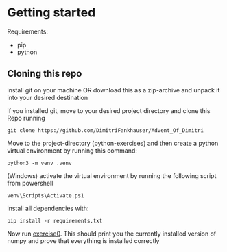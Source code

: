 # Getting started
Requirements: 
- pip
- python

## Cloning this repo
install git on your machine OR download this as a zip-archive and unpack it into your desired destination

if you installed git, move to your desired project directory and clone this Repo running 
    
    git clone https://github.com/DimitriFankhauser/Advent_Of_Dimitri

Move to the project-directory (python-exercises) and then create a python virtual environment  by running this command: 

    python3 -m venv .venv

(Windows) activate the virtual environment by running the following script from powershell
    
    venv\Scripts\Activate.ps1

install all dependencies with: 

    pip install -r requirements.txt 

Now run  [exercise0](exercises/exercise0/ex0.py). This should print you the currently installed version of numpy and prove that everything is installed correctly
